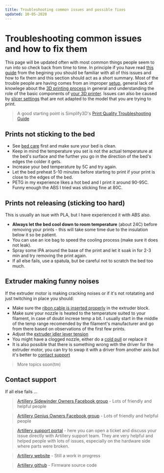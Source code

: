 ```yaml
---
title: Troubleshooting common issues and possible fixes
updated: 10-05-2020
---
```


# Troubleshooting common issues and how to fix them

This page will be updated often with most common things people seem to run into so check back from time to time. In principle if you have read [this guide](/) from the begining you should be familiar with all of this issues and how to fix them and this section should act as a short summary. Most of the trouble people are having comes from an improper [setup](setup), general lack of knowlege about the [3D printing process](understanding-3d-printing) in general and understanding the role of the basic components of [your 3D printer](3d-printer-overview). Issues can also be caused by [slicer settings](slicer) that are not adapted to the model that you are trying to print.

> A good starting point is Simplify3D's [Print Quality Troubleshooting Guide](https://www.simplify3d.com/support/print-quality-troubleshooting/)

## Prints not sticking to the bed

- See [bed care](tips#bed-care) first and make sure your bed is clean.
- Keep in mind the temperature you set is not the actual temperature at the bed's surface and the further you go in the direction of the bed's edges the colder it gets.
- Increase your bed temperature by 5C and try again.
- Let the bed preheat 5-10 minutes before starting to print if your print is close to the edges of the bed.
- PETG in my experience likes a hot bed and I print it around 90-95C. Funny enough the ABS I tried was sticking fine at 80C.

## Prints not releasing (sticking too hard)

This is usually an isue with PLA, but I have experienced it with ABS also.

- **Always let the bed cool down to room temperature** (about 24C) before removing your prints - this will take some time due to the insulation below it so be patient.
- You can use an ice bag to speed the cooling process (make sure it does not leak).
- Spray some IPA around the base of the print and let it soak in for 2-3 min and try removing the print again.
- If all else fails, use a spatula, but be careful not to scratch the bed too much.

## Extruder making funny noises

If the extruder motor is making cracking noises or if it's not rotatating and just twitching in place you should:
- Make sure the [ribon cable is inserted properly](setup#screws-and-connections) in the extruder block.
- Make sure your nozzle is heated to the temperature suited to your filament, in case of doubt increse temp a bit. I usually start in the middle of the temp range recomended by the filament's manufacturer and go from there based on observations of the first few prints.
- Adjust the [extruder idler lever tension](setup#extruder-screw-pressure)
- You might have a clogged nozzle, either do a [cold pull](setup#check-extrusion) or replace it
- It is also possible that there is something wrong with the driver for the extruder motor, you can try to swap it with a driver from another axis but it's better to [contact support](https://desk.zoho.com/portal/evnovo/home)


> More topics soon(tm)


## Contact support

If all else fails ...

> [Artillery Sidewinder Owners Facebook group](https://www.facebook.com/groups/artilleryswx1/) - Lots of friendly and helpful people

> [Artillery Genius Owners Facebook group](https://www.facebook.com/groups/artillerygenius/) - Lots of friendly and helpful people

> [Artillery support portal](https://desk.zoho.com/portal/evnovo/home) - here you can open a ticket and discuss your issue directly with Artillery support team. They are very helpful and helped people with lots of issues, especially on the hardware side where parts were broken. 

> [Artillery website](https://artillery3d.com/) - Still a work in progress

> [Artillery github](https://github.com/artillery3d) - Firmware source code

